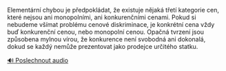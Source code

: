 
Elementární chybou je předpokládat, že existuje nějaká třetí kategorie cen, které nejsou ani monopolními, ani konkurenčními cenami. Pokud si nebudeme všímat problému cenové diskriminace, je konkrétní cena vždy buď konkurenční cenou, nebo monopolní cenou. Opačná tvrzení jsou způsobena mylnou vírou, že konkurence není svobodná ani dokonalá, dokud se každý nemůže prezentovat jako prodejce určitého statku.

[🔊 Poslechnout audio](/data/7-paragraphs/audio/chapter_64/para_007-Elementrn-chybou-je-pedpokldat-e-existuje-n.mp3)
